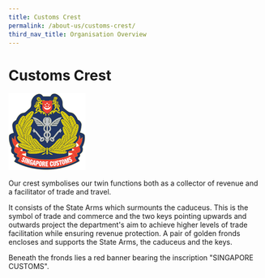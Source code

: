```yaml
---
title: Customs Crest
permalink: /about-us/customs-crest/
third_nav_title: Organisation Overview
---
```


# Customs Crest

![Custom Crest](/images/customs_crest.gif)

Our crest symbolises our twin functions both as a collector of revenue and a facilitator of trade and travel.

It consists of the State Arms which surmounts the caduceus. This is the symbol of trade and commerce and the two keys pointing upwards and outwards project the department's aim to achieve higher levels of trade facilitation while ensuring revenue protection. A pair of golden fronds encloses and supports the State Arms, the caduceus and the keys.

Beneath the fronds lies a red banner bearing the inscription "SINGAPORE CUSTOMS".

